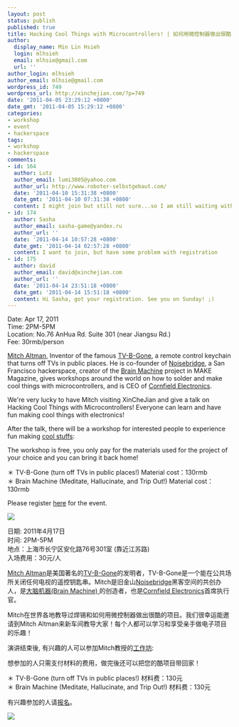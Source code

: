 ```yaml
---
layout: post
status: publish
published: true
title: Hacking Cool Things with Microcontrollers! | 如何用微控制器做出很酷的项目!
author:
  display_name: Min Lin Hsieh
  login: mlhsieh
  email: mlhsie@gmail.com
  url: ''
author_login: mlhsieh
author_email: mlhsie@gmail.com
wordpress_id: 749
wordpress_url: http://xinchejian.com/?p=749
date: '2011-04-05 23:29:12 +0800'
date_gmt: '2011-04-05 15:29:12 +0800'
categories:
- workshop
- event
- hackerspace
tags:
- workshop
- hackerspace
comments:
- id: 164
  author: Lutz
  author_email: lumi3005@yahoo.com
  author_url: http://www.roboter-selbstgebaut.com/
  date: '2011-04-10 15:31:38 +0800'
  date_gmt: '2011-04-10 07:31:38 +0800'
  content: I might join but still not sure...so I am still waiting with the registration.
- id: 174
  author: Sasha
  author_email: sasha-game@yandex.ru
  author_url: ''
  date: '2011-04-14 10:57:28 +0800'
  date_gmt: '2011-04-14 02:57:28 +0800'
  content: I want to join, but have some problem with registration
- id: 175
  author: david
  author_email: david@xinchejian.com
  author_url: ''
  date: '2011-04-14 23:51:18 +0800'
  date_gmt: '2011-04-14 15:51:18 +0800'
  content: Hi Sasha, got your registration. See you on Sunday! ;)
---
```

<p><!--:en-->Date: Apr 17, 2011<br />
Time: 2PM-5PM<br />
Location: No.76 AnHua Rd. Suite 301 (near Jiangsu Rd.)<br />
Fee: 30rmb/person</p>
<p><a href="http://en.wikipedia.org/wiki/Mitch_Altman">Mitch Altman</a>, Inventor of the famous <a href="http://en.wikipedia.org/wiki/TV-B-Gone">TV-B-Gone</a>, a remote control keychain that turns off TVs in public places. He is co-founder of <a href="https://www.noisebridge.net/wiki/Noisebridge">Noisebridge</a>, a San Francisco hackerspace, creator of the <a href="http://makezine.com/10/brainwave/">Brain Machine</a> project in MAKE Magazine, gives workshops around the world on how to solder and make cool things with microcontrollers, and is CEO of <a href="http://www.cornfieldelectronics.com/">Cornfield Electronics</a>.</p>
<p>We're very lucky to have Mitch visiting XinCheJian and give a talk on Hacking Cool Things with Microcontrollers! Everyone can learn and have fun making cool things with electronics!</p>
<p>After the talk, there will be a workshop for interested people to experience fun making <a href="http://www.tvbgone.com/cfe_mfaire.php?PHPSESSID=561f54cf995b8669a2dfa73339f86af2">cool stuffs</a>:</p>
<p>The workshop is free, you only pay for the materials used for the project of your choice and you can bring it back home!</p>
<p>＊ TV-B-Gone (turn off TVs in public places!) Material cost：130rmb<br />
＊ Brain Machine (Meditate, Hallucinate, and Trip Out!) Material cost：130rmb</p>
<p>Please register <a href="http://xinchejian.com/event/?regevent_action=register&event_id=5&name_of_event=MitchAltman-HackingCoolThingswithMicrocontrollers!">here</a> for the event.</p>
<p><img src="http://xinchejian.com/wp-content/uploads/2011/03/MitchAlmanPoster-Web.jpg"></p><!--:--><!--:zh-->日期: 2011年4月17日<br />
时间: 2PM-5PM<br />
地点：上海市长宁区安化路76号301室 (靠近江苏路)<br />
入场费用：30元/人</p>
<p><a href="http://en.wikipedia.org/wiki/Mitch_Altman">Mitch Altman</a>是美国著名的<a href="http://en.wikipedia.org/wiki/TV-B-Gone">TV-B-Gone</a>的发明者，TV-B-Gone是一个能在公共场所关闭任何电视的遥控钥匙串。Mitch是旧金山<a href="https://www.noisebridge.net/wiki/Noisebridge">Noisebridge</a>黑客空间的共创办人，是<a href="http://makezine.com/10/brainwave/">大脑机器(Brain Machine) </a>的创造者，也是<a href="http://www.cornfieldelectronics.com/">Cornfield Electronics</a>首席执行官。</p>
<p>Mitch在世界各地教导过焊锡和如何用微控制器做出很酷的项目。我们很幸运能邀请到Mitch Altman来新车间教导大家！每个人都可以学习和享受亲手做电子项目的乐趣！</p>
<p>演讲结束後, 有兴趣的人可以参加Mitch教授的<a href="http://www.tvbgone.com/cfe_mfaire.php?PHPSESSID=561f54cf995b8669a2dfa73339f86af2">工作坊</a>:</p>
<p>想参加的人只需支付材料的费用，做完後还可以把您的酷项目带回家！</p>
<p>＊ TV-B-Gone (turn off TVs in public places!) 材料费：130元<br />
＊ Brain Machine (Meditate, Hallucinate, and Trip Out!) 材料费：130元</p>
<p>有兴趣参加的人请<a href="http://xinchejian.com/event/?regevent_action=register&event_id=5&name_of_event=MitchAltman-HackingCoolThingswithMicrocontrollers!">报名</a>。</p>
<p><img src="http://xinchejian.com/wp-content/uploads/2011/03/MitchAlmanPoster-Web.jpg"></p><!--:--></p>
